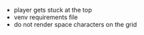 - player gets stuck at the top
- venv requirements file
- do not render space characters on the grid